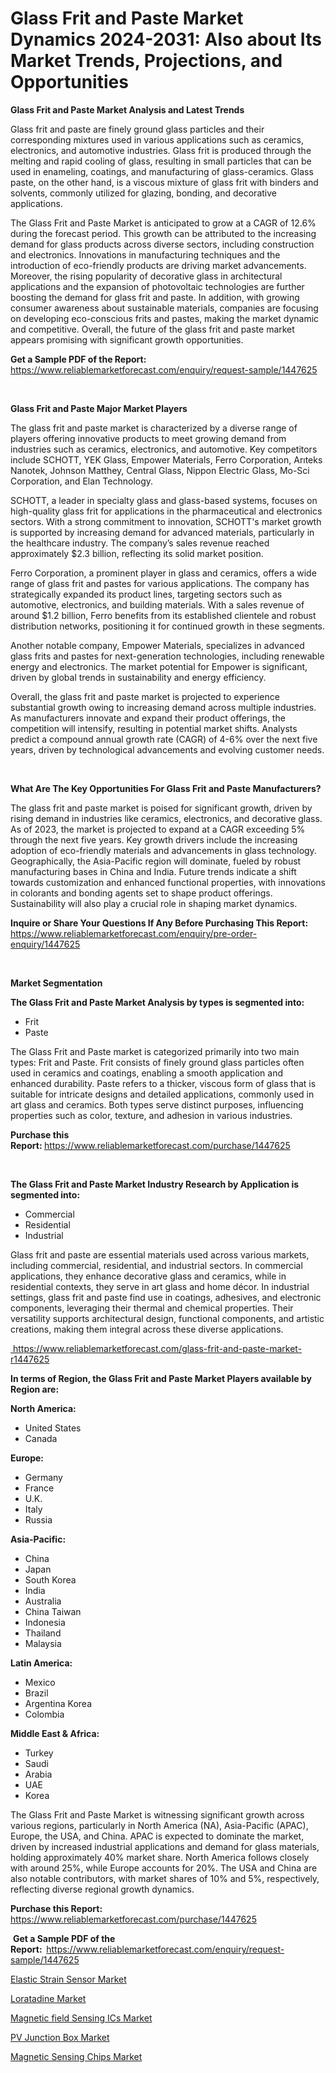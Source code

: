 <p><h1>Glass Frit and Paste Market Dynamics 2024-2031: Also about Its Market Trends, Projections, and Opportunities</h1></p><p><strong>Glass Frit and Paste Market Analysis and Latest Trends</strong></p>
<p><p>Glass frit and paste are finely ground glass particles and their corresponding mixtures used in various applications such as ceramics, electronics, and automotive industries. Glass frit is produced through the melting and rapid cooling of glass, resulting in small particles that can be used in enameling, coatings, and manufacturing of glass-ceramics. Glass paste, on the other hand, is a viscous mixture of glass frit with binders and solvents, commonly utilized for glazing, bonding, and decorative applications.</p><p>The Glass Frit and Paste Market is anticipated to grow at a CAGR of 12.6% during the forecast period. This growth can be attributed to the increasing demand for glass products across diverse sectors, including construction and electronics. Innovations in manufacturing techniques and the introduction of eco-friendly products are driving market advancements. Moreover, the rising popularity of decorative glass in architectural applications and the expansion of photovoltaic technologies are further boosting the demand for glass frit and paste. In addition, with growing consumer awareness about sustainable materials, companies are focusing on developing eco-conscious frits and pastes, making the market dynamic and competitive. Overall, the future of the glass frit and paste market appears promising with significant growth opportunities.</p></p>
<p><strong>Get a Sample PDF of the Report:&nbsp;</strong> <a href="https://www.reliablemarketforecast.com/enquiry/request-sample/1447625?utm_campaign=1134&utm_medium=2&utm_source=Github&utm_content=ia&utm_term=06102024&utm_id=glass-frit-and-paste">https://www.reliablemarketforecast.com/enquiry/request-sample/1447625</a></p>
<p>&nbsp;</p>
<p><strong>Glass Frit and Paste Major Market Players</strong></p>
<p><p>The glass frit and paste market is characterized by a diverse range of players offering innovative products to meet growing demand from industries such as ceramics, electronics, and automotive. Key competitors include SCHOTT, YEK Glass, Empower Materials, Ferro Corporation, Arıteks Nanotek, Johnson Matthey, Central Glass, Nippon Electric Glass, Mo-Sci Corporation, and Elan Technology.</p><p>SCHOTT, a leader in specialty glass and glass-based systems, focuses on high-quality glass frit for applications in the pharmaceutical and electronics sectors. With a strong commitment to innovation, SCHOTT's market growth is supported by increasing demand for advanced materials, particularly in the healthcare industry. The company’s sales revenue reached approximately $2.3 billion, reflecting its solid market position.</p><p>Ferro Corporation, a prominent player in glass and ceramics, offers a wide range of glass frit and pastes for various applications. The company has strategically expanded its product lines, targeting sectors such as automotive, electronics, and building materials. With a sales revenue of around $1.2 billion, Ferro benefits from its established clientele and robust distribution networks, positioning it for continued growth in these segments.</p><p>Another notable company, Empower Materials, specializes in advanced glass frits and pastes for next-generation technologies, including renewable energy and electronics. The market potential for Empower is significant, driven by global trends in sustainability and energy efficiency.</p><p>Overall, the glass frit and paste market is projected to experience substantial growth owing to increasing demand across multiple industries. As manufacturers innovate and expand their product offerings, the competition will intensify, resulting in potential market shifts. Analysts predict a compound annual growth rate (CAGR) of 4-6% over the next five years, driven by technological advancements and evolving customer needs.</p></p>
<p>&nbsp;</p>
<p><strong>What Are The Key Opportunities For Glass Frit and Paste Manufacturers?</strong></p>
<p><p>The glass frit and paste market is poised for significant growth, driven by rising demand in industries like ceramics, electronics, and decorative glass. As of 2023, the market is projected to expand at a CAGR exceeding 5% through the next five years. Key growth drivers include the increasing adoption of eco-friendly materials and advancements in glass technology. Geographically, the Asia-Pacific region will dominate, fueled by robust manufacturing bases in China and India. Future trends indicate a shift towards customization and enhanced functional properties, with innovations in colorants and bonding agents set to shape product offerings. Sustainability will also play a crucial role in shaping market dynamics.</p></p>
<p><strong>Inquire or Share Your Questions If Any Before Purchasing This Report:</strong> <a href="https://www.reliablemarketforecast.com/enquiry/pre-order-enquiry/1447625?utm_campaign=1134&utm_medium=2&utm_source=Github&utm_content=ia&utm_term=06102024&utm_id=glass-frit-and-paste">https://www.reliablemarketforecast.com/enquiry/pre-order-enquiry/1447625</a></p>
<p>&nbsp;</p>
<p><strong>Market Segmentation</strong></p>
<p><strong>The Glass Frit and Paste Market Analysis by types is segmented into:</strong></p>
<p><ul><li>Frit</li><li>Paste</li></ul></p>
<p><p>The Glass Frit and Paste market is categorized primarily into two main types: Frit and Paste. Frit consists of finely ground glass particles often used in ceramics and coatings, enabling a smooth application and enhanced durability. Paste refers to a thicker, viscous form of glass that is suitable for intricate designs and detailed applications, commonly used in art glass and ceramics. Both types serve distinct purposes, influencing properties such as color, texture, and adhesion in various industries.</p></p>
<p><strong>Purchase this Report:&nbsp;</strong><a href="https://www.reliablemarketforecast.com/purchase/1447625?utm_campaign=1134&utm_medium=2&utm_source=Github&utm_content=ia&utm_term=06102024&utm_id=glass-frit-and-paste">https://www.reliablemarketforecast.com/purchase/1447625</a></p>
<p>&nbsp;</p>
<p><strong>The Glass Frit and Paste Market Industry Research by Application is segmented into:</strong></p>
<p><ul><li>Commercial</li><li>Residential</li><li>Industrial</li></ul></p>
<p><p>Glass frit and paste are essential materials used across various markets, including commercial, residential, and industrial sectors. In commercial applications, they enhance decorative glass and ceramics, while in residential contexts, they serve in art glass and home décor. In industrial settings, glass frit and paste find use in coatings, adhesives, and electronic components, leveraging their thermal and chemical properties. Their versatility supports architectural design, functional components, and artistic creations, making them integral across these diverse applications.</p></p>
<p><a href="https://www.reliablemarketforecast.com/glass-frit-and-paste-market-r1447625?utm_campaign=1134&utm_medium=2&utm_source=Github&utm_content=ia&utm_term=06102024&utm_id=glass-frit-and-paste">&nbsp;https://www.reliablemarketforecast.com/glass-frit-and-paste-market-r1447625</a></p>
<p><strong>In terms of Region, the Glass Frit and Paste Market Players available by Region are:</strong></p>
<p>
    <p> <strong> North America: </strong>
        <ul>
            <li>United States</li>
            <li>Canada</li>
        </ul>
        </p> 
    <p> <strong> Europe: </strong>
        <ul>
            <li>Germany</li>
            <li>France</li>
            <li>U.K.</li>
            <li>Italy</li>
            <li>Russia</li>
        </ul>
        </p> 
    <p> <strong> Asia-Pacific: </strong>
        <ul>
            <li>China</li>
            <li>Japan</li>
            <li>South Korea</li>
            <li>India</li>
            <li>Australia</li>
            <li>China Taiwan</li>
            <li>Indonesia</li>
            <li>Thailand</li>
            <li>Malaysia</li>
        </ul>
        </p> 
    <p> <strong> Latin America: </strong>
        <ul>
            <li>Mexico</li>
            <li>Brazil</li>
            <li>Argentina Korea</li>
            <li>Colombia</li>
        </ul>
        </p> 
    <p> <strong> Middle East & Africa: </strong>
        <ul>
            <li>Turkey</li>
            <li>Saudi</li>
            <li>Arabia</li>
            <li>UAE</li>
            <li>Korea</li>
        </ul>
    </p>
    </p>
<p><p>The Glass Frit and Paste Market is witnessing significant growth across various regions, particularly in North America (NA), Asia-Pacific (APAC), Europe, the USA, and China. APAC is expected to dominate the market, driven by increased industrial applications and demand for glass materials, holding approximately 40% market share. North America follows closely with around 25%, while Europe accounts for 20%. The USA and China are also notable contributors, with market shares of 10% and 5%, respectively, reflecting diverse regional growth dynamics.</p></p>
<p><strong>Purchase this Report: </strong><a href="https://www.reliablemarketforecast.com/purchase/1447625?utm_campaign=1134&utm_medium=2&utm_source=Github&utm_content=ia&utm_term=06102024&utm_id=glass-frit-and-paste">https://www.reliablemarketforecast.com/purchase/1447625</a></p>
<p>&nbsp;<strong>Get a Sample PDF of the Report:&nbsp;&nbsp;</strong><a href="https://www.reliablemarketforecast.com/enquiry/request-sample/1447625?utm_campaign=1134&utm_medium=2&utm_source=Github&utm_content=ia&utm_term=06102024&utm_id=glass-frit-and-paste">https://www.reliablemarketforecast.com/enquiry/request-sample/1447625</a></p>
<p><strong></strong></p>
<p><p><a href="https://github.com/BryceTownsendr/Market-Research-Report-List-6/blob/main/elastic-strain-sensor-market.md?utm_campaign=1134&utm_medium=2&utm_source=Github&utm_content=ia&utm_term=06102024&utm_id=glass-frit-and-paste">Elastic Strain Sensor Market</a></p><p><a href="https://www.linkedin.com/pulse/loratadine-market-global-share-ranking-overall-sales-demand-1wcpe?utm_campaign=1134&utm_medium=2&utm_source=Github&utm_content=ia&utm_term=06102024&utm_id=glass-frit-and-paste">Loratadine Market</a></p><p><a href="https://issuu.com/reportprime-2/docs/magnetic-field-sensing-ics-market-s_b45fcbecc8291d?utm_campaign=1134&utm_medium=2&utm_source=Github&utm_content=ia&utm_term=06102024&utm_id=glass-frit-and-paste">Magnetic field Sensing ICs Market</a></p><p><a href="https://www.linkedin.com/pulse/global-pv-junction-box-market-share-growth-opportunities-jul7e?utm_campaign=1134&utm_medium=2&utm_source=Github&utm_content=ia&utm_term=06102024&utm_id=glass-frit-and-paste">PV Junction Box Market</a></p><p><a href="https://issuu.com/reportprime-2/docs/magnetic-sensing-chips-market-size-_f4b826ddb90311?utm_campaign=1134&utm_medium=2&utm_source=Github&utm_content=ia&utm_term=06102024&utm_id=glass-frit-and-paste">Magnetic Sensing Chips Market</a></p></p>